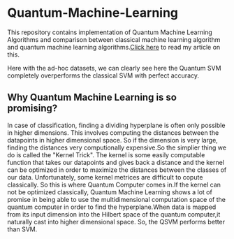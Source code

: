 # Quantum-Machine-Learning
This repository contains implementation of Quantum Machine Learning Algorithms and comparison between classical machine learning algorithm and quantum machine learning algorithms.[Click here](https://medium.com/swlh/quantum-machine-learning-the-next-big-thing-95bfc3b4f08f) to read my article on this.

Here with the ad-hoc datasets, we can clearly see here the Quantum SVM completely overperforms the classical SVM with perfect accuracy.

## Why Quantum Machine Learning is so promising?
In case of classification, finding a dividing hyperplane is often only possible in higher dimensions. This involves computing the distances between the datapoints in higher dimensional space. So if the dimension is very large, finding the distances very computionally expensive.So the simplier thing we do is called the "Kernel Trick". The kernel is some easily computable function that takes our datapoints and gives back a distance and the kernel can be optimized in order to maximize the distances between the classes of our data. Unfortunately, some kernel metrices are difficult to copute classically. So this is where Quantum Computer comes in.If the kernel can not be optimized classically, Quantum Machine Learning shows a lot of promise in being able to use the multidimensional computation space of the quantum computer in order to find the hyperplane.When data is mapped from its input dimension into the Hilbert space of the quantum computer,it naturally cast into higher dimensional space. So, the QSVM performs better than SVM.

